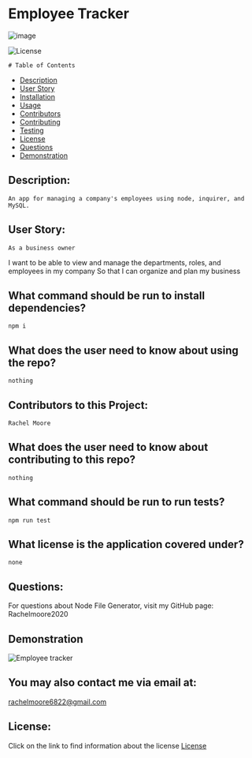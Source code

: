 

  # Employee Tracker
  
![image](https://user-images.githubusercontent.com/68473729/101070929-f567f080-3569-11eb-944f-5e91a977449e.png)

![License](https://img.shields.io/badge/License--blue.svg "License Badge")
  


    # Table of Contents

* [Description](#description)
* [User Story](#user-story)
* [Installation](#what-command-should-be-run-to-install-dependencies)
* [Usage](#what-does-the-user-need-to-know-about-using-the-repo)
* [Contributors](#contributors-to-this-project)
* [Contributing](#what-does-the-user-need-to-know-about-contributing-to-this-repo)
* [Testing](#what-command-should-be-run-to-run-tests)
* [License](#what-license-is-the-application-covered-under)
* [Questions](#questions)
* [Demonstration](#demonstration)
    

## Description:
    An app for managing a company's employees using node, inquirer, and MySQL.

## User Story:
    As a business owner
I want to be able to view and manage the departments, roles, and employees in my company
So that I can organize and plan my business

## What command should be run to install dependencies?
    npm i

## What does the user need to know about using the repo?
    nothing

## Contributors to this Project:
    Rachel Moore

## What does the user need to know about contributing to this repo?
    nothing

## What command should be run to run tests?
    npm run test

## What license is the application covered under?
    none

## Questions:
For questions about Node File Generator, visit my GitHub page:
    Rachelmoore2020
    
## Demonstration
![Employee tracker](https://user-images.githubusercontent.com/68473729/101071079-1defea80-356a-11eb-87fe-1de337230fe6.gif)

  
  ## You may also contact me via email at:
  rachelmoore6822@gmail.com
  
  ## License:
  Click on the link to find information about the license
  [License](https://opensource.org/licenses/)
